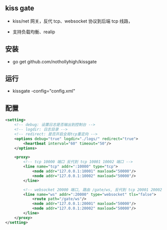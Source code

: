 ## kiss gate

- kiss/net 网关，反代 tcp、websocket 协议到后端 tcp 线路，

- 支持负载均衡、realip


## 安装

- go get github.com/nothollyhigh/kissgate


## 运行

- kissgate -config="config.xml"


## 配置

```xml
<setting>
    <!-- debug: 设置日志是否输出到控制台 -->
    <!-- logdir: 日志目录 -->
    <!-- redirect: 是否开启全局tcp重定向 -->
    <options debug="true" logdir="./logs/" redirect="true">
        <heartbeat interval="60" timeout="50"/>
    </options>

    <proxy>
        <!-- tcp 10000 端口 反代到 tcp 10001 10002 端口 -->
        <line name="tcp" addr=":10000" type="tcp">
            <node addr="127.0.0.1:10001" maxload="50000"/>
            <node addr="127.0.0.1:10002" maxload="50000"/>
        </line>

        <!-- websocket 20000 端口, 路由 /gate/ws, 反代到 tcp 20001 20002 端口 -->
        <line name="ws" addr=":20000" type="websocket" tls="false">
            <route path="/gate/ws"/>
            <node addr="127.0.0.1:20001" maxload="50000"/>
            <node addr="127.0.0.1:20002" maxload="50000"/>
        </line>
    </proxy>
</setting>
```
